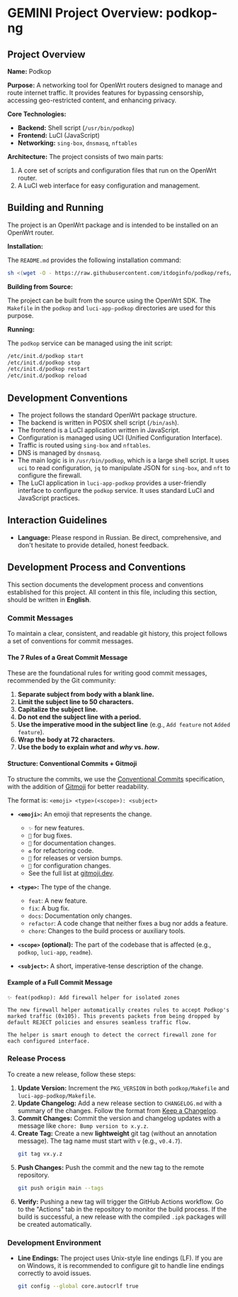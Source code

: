 # GEMINI Project Overview: podkop-ng

## Project Overview

**Name:** Podkop

**Purpose:** A networking tool for OpenWrt routers designed to manage and route internet traffic. It provides features for bypassing censorship, accessing geo-restricted content, and enhancing privacy.

**Core Technologies:**

*   **Backend:** Shell script (`/usr/bin/podkop`)
*   **Frontend:** LuCI (JavaScript)
*   **Networking:** `sing-box`, `dnsmasq`, `nftables`

**Architecture:** The project consists of two main parts:

1.  A core set of scripts and configuration files that run on the OpenWrt router.
2.  A LuCI web interface for easy configuration and management.

## Building and Running

The project is an OpenWrt package and is intended to be installed on an OpenWrt router.

**Installation:**

The `README.md` provides the following installation command:

```sh
sh <(wget -O - https://raw.githubusercontent.com/itdoginfo/podkop/refs/heads/main/install.sh)
```

**Building from Source:**

The project can be built from the source using the OpenWrt SDK. The `Makefile` in the `podkop` and `luci-app-podkop` directories are used for this purpose.

**Running:**

The `podkop` service can be managed using the init script:

```sh
/etc/init.d/podkop start
/etc/init.d/podkop stop
/etc/init.d/podkop restart
/etc/init.d/podkop reload
```

## Development Conventions

*   The project follows the standard OpenWrt package structure.
*   The backend is written in POSIX shell script (`/bin/ash`).
*   The frontend is a LuCI application written in JavaScript.
*   Configuration is managed using UCI (Unified Configuration Interface).
*   Traffic is routed using `sing-box` and `nftables`.
*   DNS is managed by `dnsmasq`.
*   The main logic is in `/usr/bin/podkop`, which is a large shell script. It uses `uci` to read configuration, `jq` to manipulate JSON for `sing-box`, and `nft` to configure the firewall.
*   The LuCI application in `luci-app-podkop` provides a user-friendly interface to configure the `podkop` service. It uses standard LuCI and JavaScript practices.

## Interaction Guidelines

*   **Language:** Please respond in Russian. Be direct, comprehensive, and don't hesitate to provide detailed, honest feedback.

## Development Process and Conventions

This section documents the development process and conventions established for this project. All content in this file, including this section, should be written in **English**.

### Commit Messages

To maintain a clear, consistent, and readable git history, this project follows a set of conventions for commit messages.

#### The 7 Rules of a Great Commit Message

These are the foundational rules for writing good commit messages, recommended by the Git community:

1.  **Separate subject from body with a blank line.**
2.  **Limit the subject line to 50 characters.**
3.  **Capitalize the subject line.**
4.  **Do not end the subject line with a period.**
5.  **Use the imperative mood in the subject line** (e.g., `Add feature` not `Added feature`).
6.  **Wrap the body at 72 characters.**
7.  **Use the body to explain *what* and *why* vs. *how*.**

#### Structure: Conventional Commits + Gitmoji

To structure the commits, we use the [Conventional Commits](https://www.conventionalcommits.org/en/v1.0.0/) specification, with the addition of [Gitmoji](https://gitmoji.dev/) for better readability.

The format is:
`<emoji> <type>(<scope>): <subject>`

*   **`<emoji>`:** An emoji that represents the change.
    *   `✨` for new features.
    *   `🐛` for bug fixes.
    *   `📝` for documentation changes.
    *   `♻️` for refactoring code.
    *   `🔖` for releases or version bumps.
    *   `🔧` for configuration changes.
    *   See the full list at [gitmoji.dev](https://gitmoji.dev).

*   **`<type>`:** The type of the change.
    *   `feat`: A new feature.
    *   `fix`: A bug fix.
    *   `docs`: Documentation only changes.
    *   `refactor`: A code change that neither fixes a bug nor adds a feature.
    *   `chore`: Changes to the build process or auxiliary tools.

*   **`<scope>` (optional):** The part of the codebase that is affected (e.g., `podkop`, `luci-app`, `readme`).

*   **`<subject>`:** A short, imperative-tense description of the change.

#### Example of a Full Commit Message

```
✨ feat(podkop): Add firewall helper for isolated zones

The new firewall helper automatically creates rules to accept Podkop's
marked traffic (0x105). This prevents packets from being dropped by
default REJECT policies and ensures seamless traffic flow.

The helper is smart enough to detect the correct firewall zone for
each configured interface.
```

### Release Process

To create a new release, follow these steps:

1.  **Update Version:** Increment the `PKG_VERSION` in both `podkop/Makefile` and `luci-app-podkop/Makefile`.
2.  **Update Changelog:** Add a new release section to `CHANGELOG.md` with a summary of the changes. Follow the format from [Keep a Changelog](https://keepachangelog.com/en/1.1.1/).
3.  **Commit Changes:** Commit the version and changelog updates with a message like `chore: Bump version to x.y.z`.
4.  **Create Tag:** Create a new **lightweight** git tag (without an annotation message). The tag name must start with `v` (e.g., `v0.4.7`).
    ```sh
    git tag vx.y.z
    ```
5.  **Push Changes:** Push the commit and the new tag to the remote repository.
    ```sh
    git push origin main --tags
    ```
6.  **Verify:** Pushing a new tag will trigger the GitHub Actions workflow. Go to the "Actions" tab in the repository to monitor the build process. If the build is successful, a new release with the compiled `.ipk` packages will be created automatically.

### Development Environment

*   **Line Endings:** The project uses Unix-style line endings (LF). If you are on Windows, it is recommended to configure git to handle line endings correctly to avoid issues.
    ```sh
    git config --global core.autocrlf true
    ```
